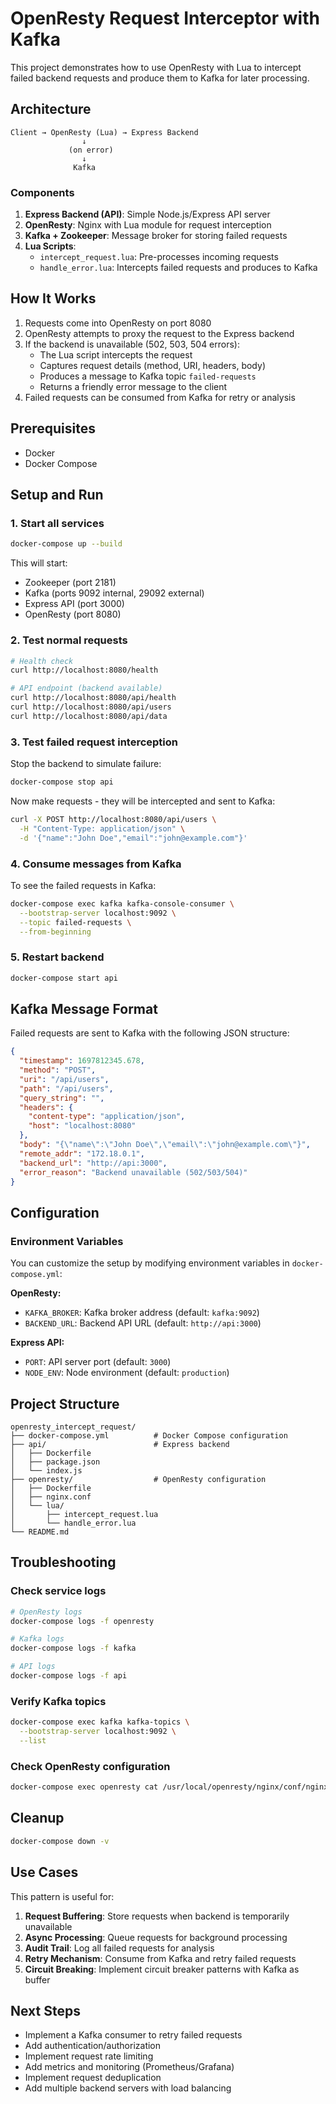 # OpenResty Request Interceptor with Kafka

This project demonstrates how to use OpenResty with Lua to intercept failed backend requests and produce them to Kafka for later processing.

## Architecture

```
Client → OpenResty (Lua) → Express Backend
                ↓
             (on error)
                ↓
              Kafka
```

### Components

1. **Express Backend (API)**: Simple Node.js/Express API server
2. **OpenResty**: Nginx with Lua module for request interception
3. **Kafka + Zookeeper**: Message broker for storing failed requests
4. **Lua Scripts**:
   - `intercept_request.lua`: Pre-processes incoming requests
   - `handle_error.lua`: Intercepts failed requests and produces to Kafka

## How It Works

1. Requests come into OpenResty on port 8080
2. OpenResty attempts to proxy the request to the Express backend
3. If the backend is unavailable (502, 503, 504 errors):
   - The Lua script intercepts the request
   - Captures request details (method, URI, headers, body)
   - Produces a message to Kafka topic `failed-requests`
   - Returns a friendly error message to the client
4. Failed requests can be consumed from Kafka for retry or analysis

## Prerequisites

- Docker
- Docker Compose

## Setup and Run

### 1. Start all services

```bash
docker-compose up --build
```

This will start:
- Zookeeper (port 2181)
- Kafka (ports 9092 internal, 29092 external)
- Express API (port 3000)
- OpenResty (port 8080)

### 2. Test normal requests

```bash
# Health check
curl http://localhost:8080/health

# API endpoint (backend available)
curl http://localhost:8080/api/health
curl http://localhost:8080/api/users
curl http://localhost:8080/api/data
```

### 3. Test failed request interception

Stop the backend to simulate failure:

```bash
docker-compose stop api
```

Now make requests - they will be intercepted and sent to Kafka:

```bash
curl -X POST http://localhost:8080/api/users \
  -H "Content-Type: application/json" \
  -d '{"name":"John Doe","email":"john@example.com"}'
```

### 4. Consume messages from Kafka

To see the failed requests in Kafka:

```bash
docker-compose exec kafka kafka-console-consumer \
  --bootstrap-server localhost:9092 \
  --topic failed-requests \
  --from-beginning
```

### 5. Restart backend

```bash
docker-compose start api
```

## Kafka Message Format

Failed requests are sent to Kafka with the following JSON structure:

```json
{
  "timestamp": 1697812345.678,
  "method": "POST",
  "uri": "/api/users",
  "path": "/api/users",
  "query_string": "",
  "headers": {
    "content-type": "application/json",
    "host": "localhost:8080"
  },
  "body": "{\"name\":\"John Doe\",\"email\":\"john@example.com\"}",
  "remote_addr": "172.18.0.1",
  "backend_url": "http://api:3000",
  "error_reason": "Backend unavailable (502/503/504)"
}
```

## Configuration

### Environment Variables

You can customize the setup by modifying environment variables in `docker-compose.yml`:

**OpenResty:**
- `KAFKA_BROKER`: Kafka broker address (default: `kafka:9092`)
- `BACKEND_URL`: Backend API URL (default: `http://api:3000`)

**Express API:**
- `PORT`: API server port (default: `3000`)
- `NODE_ENV`: Node environment (default: `production`)

## Project Structure

```
openresty_intercept_request/
├── docker-compose.yml          # Docker Compose configuration
├── api/                        # Express backend
│   ├── Dockerfile
│   ├── package.json
│   └── index.js
├── openresty/                  # OpenResty configuration
│   ├── Dockerfile
│   ├── nginx.conf
│   └── lua/
│       ├── intercept_request.lua
│       └── handle_error.lua
└── README.md
```

## Troubleshooting

### Check service logs

```bash
# OpenResty logs
docker-compose logs -f openresty

# Kafka logs
docker-compose logs -f kafka

# API logs
docker-compose logs -f api
```

### Verify Kafka topics

```bash
docker-compose exec kafka kafka-topics \
  --bootstrap-server localhost:9092 \
  --list
```

### Check OpenResty configuration

```bash
docker-compose exec openresty cat /usr/local/openresty/nginx/conf/nginx.conf
```

## Cleanup

```bash
docker-compose down -v
```

## Use Cases

This pattern is useful for:

1. **Request Buffering**: Store requests when backend is temporarily unavailable
2. **Async Processing**: Queue requests for background processing
3. **Audit Trail**: Log all failed requests for analysis
4. **Retry Mechanism**: Consume from Kafka and retry failed requests
5. **Circuit Breaking**: Implement circuit breaker patterns with Kafka as buffer

## Next Steps

- Implement a Kafka consumer to retry failed requests
- Add authentication/authorization
- Implement request rate limiting
- Add metrics and monitoring (Prometheus/Grafana)
- Implement request deduplication
- Add multiple backend servers with load balancing

